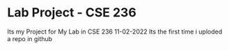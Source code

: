 # Lab Project - CSE 236
 Its my Project for My Lab in CSE 236
11-02-2022
Its the first time i uploded a repo in github
